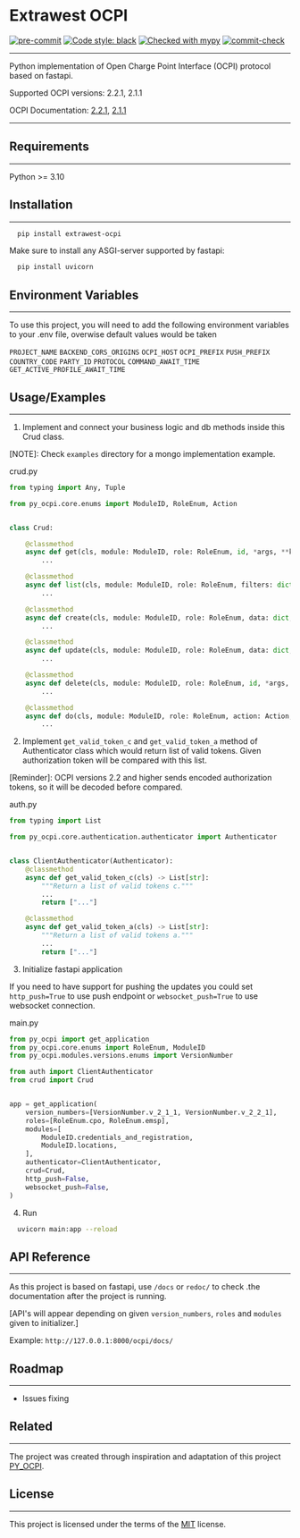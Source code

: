 
# Extrawest OCPI


[![pre-commit](https://img.shields.io/badge/pre--commit-enabled-brightgreen?logo=pre-commit)](https://github.com/pre-commit/pre-commit)
[![Code style: black](https://img.shields.io/badge/code%20style-black-000000.svg)](https://github.com/psf/black)
[![Checked with mypy](https://www.mypy-lang.org/static/mypy_badge.svg)](https://mypy-lang.org/)
[![commit-check](https://img.shields.io/badge/commit--check-enabled-brightgreen?logo=Git&logoColor=white)](https://github.com/commit-check/commit-check)

---

Python implementation of Open Charge Point Interface (OCPI) protocol based on fastapi.

Supported OCPI versions: 2.2.1, 2.1.1

OCPI Documentation: [2.2.1](https://github.com/ocpi/ocpi/tree/release-2.2.1-bugfixes), [2.1.1](https://github.com/ocpi/ocpi/tree/release-2.1.1-bugfixes)

---


## Requirements

---

Python >= 3.10


## Installation

---

```bash
  pip install extrawest-ocpi
```

Make sure to install any ASGI-server supported by fastapi:
```bash
  pip install uvicorn
```


## Environment Variables

---

To use this project, you will need to add the following environment variables 
to your .env file, overwise default values would be taken

`PROJECT_NAME`
`BACKEND_CORS_ORIGINS`
`OCPI_HOST`
`OCPI_PREFIX`
`PUSH_PREFIX`
`COUNTRY_CODE`
`PARTY_ID`
`PROTOCOL`
`COMMAND_AWAIT_TIME`
`GET_ACTIVE_PROFILE_AWAIT_TIME`


## Usage/Examples

---

1) Implement and connect your business logic and db methods inside this Crud class. 

[NOTE]: Check `examples` directory for a mongo implementation example.

crud.py
```python
from typing import Any, Tuple

from py_ocpi.core.enums import ModuleID, RoleEnum, Action


class Crud:

    @classmethod
    async def get(cls, module: ModuleID, role: RoleEnum, id, *args, **kwargs) -> Any:
        ...

    @classmethod
    async def list(cls, module: ModuleID, role: RoleEnum, filters: dict, *args, **kwargs) -> Tuple[list, int, bool]:
        ...

    @classmethod
    async def create(cls, module: ModuleID, role: RoleEnum, data: dict, *args, **kwargs) -> Any:
        ...

    @classmethod
    async def update(cls, module: ModuleID, role: RoleEnum, data: dict, id, *args, **kwargs) -> Any:
        ...

    @classmethod
    async def delete(cls, module: ModuleID, role: RoleEnum, id, *args, **kwargs):
        ...

    @classmethod
    async def do(cls, module: ModuleID, role: RoleEnum, action: Action, *args, data: dict = None, **kwargs) -> Any:
        ...
```

2) Implement `get_valid_token_c` and `get_valid_token_a` method of 
Authenticator class which would return list of valid tokens. Given 
authorization token will be compared with this list.

[Reminder]: OCPI versions 2.2 and higher sends encoded authorization tokens, 
so it will be decoded before compared.

auth.py
```python
from typing import List

from py_ocpi.core.authentication.authenticator import Authenticator


class ClientAuthenticator(Authenticator):
    @classmethod
    async def get_valid_token_c(cls) -> List[str]:
        """Return a list of valid tokens c."""
        ...
        return ["..."]

    @classmethod
    async def get_valid_token_a(cls) -> List[str]:
        """Return a list of valid tokens a."""
        ...
        return ["..."]
```

3) Initialize fastapi application

If you need to have support for pushing the updates you could set 
`http_push=True` to use push endpoint or `websocket_push=True` to 
use websocket connection.

main.py
```python
from py_ocpi import get_application
from py_ocpi.core.enums import RoleEnum, ModuleID
from py_ocpi.modules.versions.enums import VersionNumber

from auth import ClientAuthenticator
from crud import Crud


app = get_application(
    version_numbers=[VersionNumber.v_2_1_1, VersionNumber.v_2_2_1],
    roles=[RoleEnum.cpo, RoleEnum.emsp],
    modules=[
        ModuleID.credentials_and_registration,
        ModuleID.locations,
    ],
    authenticator=ClientAuthenticator,
    crud=Crud,
    http_push=False,
    websocket_push=False,
)
```

4) Run

```bash
  uvicorn main:app --reload
```

## API Reference

---

As this project is based on fastapi, use `/docs` or `redoc/` to check 
.the documentation after the project is running.

[API's will appear depending on given `version_numbers`, `roles` and `modules` given to initializer.]

Example: `http://127.0.0.1:8000/ocpi/docs/`


## Roadmap

---

- Issues fixing


## Related

---

The project was created through inspiration and adaptation of this project  [PY_OCPI](https://github.com/TECHS-Technological-Solutions/ocpi).


## License

---

This project is licensed under the terms of the [MIT](https://github.com/extrawest/extrawest_ocpi/blob/main/LICENSE) license.

